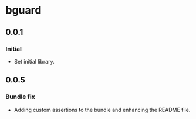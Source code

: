 # bguard

## 0.0.1

### Initial

- Set initial library.

## 0.0.5

### Bundle fix

- Adding custom assertions to the bundle and enhancing the README file.
